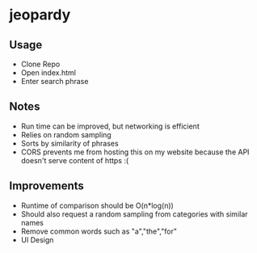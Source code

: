 # jeopardy

## Usage
- Clone Repo
- Open index.html
- Enter search phrase

## Notes
- Run time can be improved, but networking is efficient
- Relies on random sampling
- Sorts by similarity of phrases
- CORS prevents me from hosting this on my website because the API doesn't serve content of https :(

## Improvements
- Runtime of comparison should be O(n*log(n))
- Should also request a random sampling from categories with similar names
- Remove common words such as "a","the","for"
- UI Design
